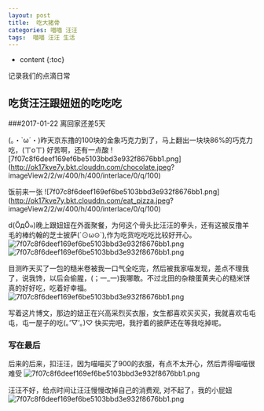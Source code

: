 ```yaml
---
layout: post
title:  吃大猪骨
categories: 喵喵 汪汪
tags:  喵喵 汪汪 生活
---
```


* content
{:toc}

记录我们的点滴日常



## 吃货汪汪跟妞妞的吃吃吃 

###2017-01-22 离回家还差5天 

(。・`ω´・)昨天京东撸的100块的金象巧克力到了，马上翻出一块块86%的巧克力吃，(ㄒoㄒ) 好苦啊，还有一点酸 
![7f07c8f6deef169ef6be5103bbd3e932f8676bb1.png](http://ok17kve7y.bkt.clouddn.com/chocolate.jpeg?
imageView2/2/w/400/h/400/interlace/0/q/100)

饭前来一张
![7f07c8f6deef169ef6be5103bbd3e932f8676bb1.png](http://ok17kve7y.bkt.clouddn.com/eat_pizza.jpeg?
imageView2/2/w/400/h/400/interlace/0/q/100)

d(ŐдŐ๑)晚上跟妞妞在外面聚餐，为何这个骨头比汪汪的拳头，还有这被反撸羊毛的棒约翰的芝士披萨(´⊙ω⊙`),作为吃货吃吃吃比较好开心。
![7f07c8f6deef169ef6be5103bbd3e932f8676bb1.png](http://ok17kve7y.bkt.clouddn.com/big_bone.jpeg)
![7f07c8f6deef169ef6be5103bbd3e932f8676bb1.png](http://ok17kve7y.bkt.clouddn.com/piza.jpeg)

目测昨天买了一包的糙米卷被我一口气全吃完，然后被我家喵发现，差点不理我了，说我馋，以后会偷腥，(；一_一)我哪敢。不过北田的杂粮蛋黄夹心的糙米饼真的好好吃，吃着好幸福。 
![7f07c8f6deef169ef6be5103bbd3e932f8676bb1.png](http://ok17kve7y.bkt.clouddn.com/caomi.jpeg)

写着这片博文，那边的妞正在兴高采烈买衣服，女生都喜欢买买买，我就喜欢屯屯屯，屯一屋子的吃(。’▽’。)♡ 快买完吧，我拧着的披萨还在等我吃掉呢。

### 写在最后
后来的后来，扣汪汪，因为喵喵买了900的衣服，有点不太开心，然后弄得喵喵很难受
![7f07c8f6deef169ef6be5103bbd3e932f8676bb1.png](http://ok17kve7y.bkt.clouddn.com/cry_cat.jpeg)

汪汪不好，给点时间让汪汪慢慢改掉自己的消费观, 对不起了，我的小屁妞
![7f07c8f6deef169ef6be5103bbd3e932f8676bb1.png](http://ok17kve7y.bkt.clouddn.com/sorry_dog.jpeg)

